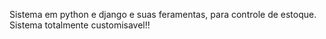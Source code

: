 Sistema em python e django e suas feramentas, para controle de estoque. Sistema totalmente customisavel!!
